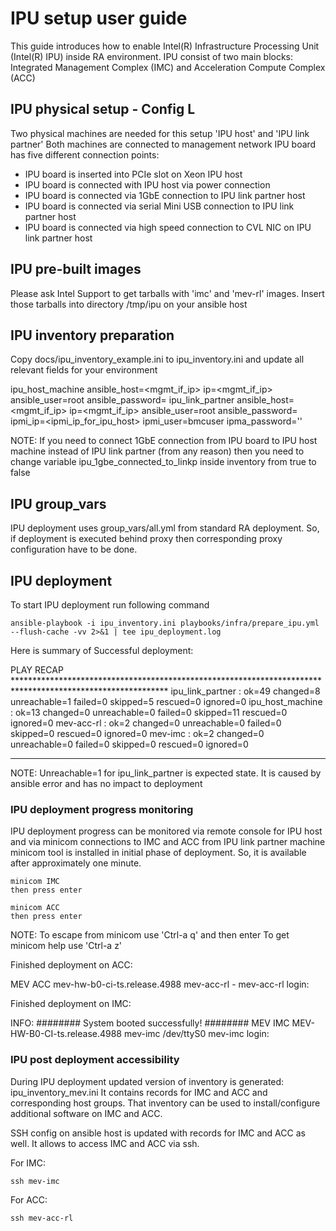 # IPU setup user guide

This guide introduces how to enable Intel(R) Infrastructure Processing Unit (Intel(R) IPU) inside RA environment.
IPU consist of two main blocks: Integrated Management Complex (IMC) and Acceleration Compute Complex (ACC)


## IPU physical setup - Config L

Two physical machines are needed for this setup 'IPU host' and 'IPU link partner'
Both machines are connected to management network
IPU board has five different connection points:
 - IPU board is inserted into PCIe slot on Xeon IPU host
 - IPU board is connected with IPU host via power connection
 - IPU board is connected via 1GbE connection to IPU link partner host
 - IPU board is connected via serial Mini USB connection to IPU link partner host
 - IPU board is connected via high speed connection to CVL NIC on IPU link partner host


## IPU pre-built images

Please ask Intel Support to get tarballs with 'imc' and 'mev-rl' images.
Insert those tarballs into directory /tmp/ipu on your ansible host


## IPU inventory preparation

Copy docs/ipu_inventory_example.ini to ipu_inventory.ini and update all relevant fields for your environment

ipu_host_machine ansible_host=<mgmt_if_ip> ip=<mgmt_if_ip> ansible_user=root ansible_password=<password>
ipu_link_partner ansible_host=<mgmt_if_ip> ip=<mgmt_if_ip> ansible_user=root ansible_password=<password> ipmi_ip=<ipmi_ip_for_ipu_host> ipmi_user=bmcuser ipma_password='<password>'

NOTE: If you need to connect 1GbE connection from IPU board to IPU host machine instead of IPU link partner (from any reason)
      then you need to change variable ipu_1gbe_connected_to_linkp inside inventory from true to false


## IPU group_vars

IPU deployment uses group_vars/all.yml from standard RA deployment.
So, if deployment is executed behind proxy then corresponding proxy configuration have to be done.


## IPU deployment

To start IPU deployment run following command

```
ansible-playbook -i ipu_inventory.ini playbooks/infra/prepare_ipu.yml  --flush-cache -vv 2>&1 | tee ipu_deployment.log
```

Here is summary of Successful deployment:

PLAY RECAP ***********************************************************************************************************
ipu_link_partner           : ok=49   changed=8    unreachable=1    failed=0    skipped=5    rescued=0    ignored=0
ipu_host_machine           : ok=13   changed=0    unreachable=0    failed=0    skipped=11   rescued=0    ignored=0
mev-acc-rl                 : ok=2    changed=0    unreachable=0    failed=0    skipped=0    rescued=0    ignored=0
mev-imc                    : ok=2    changed=0    unreachable=0    failed=0    skipped=0    rescued=0    ignored=0
*********************************************************************************************************************

NOTE: Unreachable=1 for ipu_link_partner is expected state. It is caused by ansible error and has no impact to deployment


### IPU deployment progress monitoring

IPU deployment progress can be monitored via remote console for IPU host and via minicom connections to IMC and ACC from IPU link partner machine
minicom tool is installed in initial phase of deployment. So, it is available after approximately one minute.

```
minicom IMC
then press enter
```

```
minicom ACC
then press enter
```

NOTE: To escape from minicom use 'Ctrl-a q' and then enter
      To get minicom help use 'Ctrl-a z'


Finished deployment on ACC:

MEV ACC mev-hw-b0-ci-ts.release.4988 mev-acc-rl -
mev-acc-rl login:


Finished deployment on IMC:

INFO: ######## System booted successfully! ########
MEV IMC MEV-HW-B0-CI-ts.release.4988 mev-imc /dev/ttyS0
mev-imc login:


### IPU post deployment accessibility

During IPU deployment updated version of inventory is generated:  ipu_inventory_mev.ini
It contains records for IMC and ACC and corresponding host groups.
That inventory can be used to install/configure additional software on IMC and ACC.

SSH config on ansible host is updated with records for IMC and ACC as well.
It allows to access IMC and ACC via ssh.

For IMC:

```
ssh mev-imc
```

For ACC:

```
ssh mev-acc-rl
```
